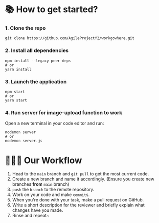 # 📚 How to get started?

### 1. Clone the repo

```
git clone https://github.com/AgileProjectY2/workgowhere.git
```

### 2. Install all dependencies

```
npm install --legacy-peer-deps
# or
yarn install
```

### 3. Launch the application

```
npm start
# or
yarn start
```

### 4. Run server for image-upload function to work

Open a new terminal in your code editor and run:

```
nodemon server
# or 
nodemon server.js
```

# 👨🏻‍💻 Our Workflow

1. Head to the `main` branch and `git pull` to get the most current code.
2. Create a new branch and name it accordingly. (Ensure you create new branches **from** `main` branch)
3. `push` the `branch` to the remote repository.
4. Work on your code and make `commit`s.
5. When you're done with your task, make a pull request on GitHub.
6. Write a short description for the reviewer and briefly explain what changes have you made.
7. Rinse and repeat~
